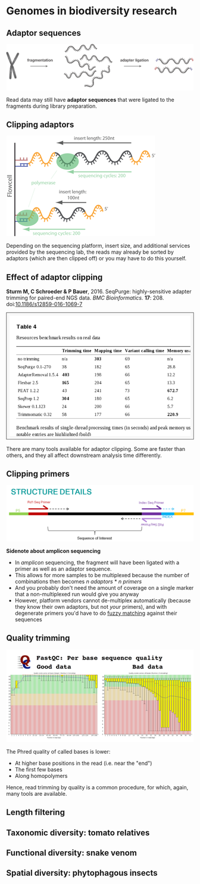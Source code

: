 Genomes in biodiversity research
================================

Adaptor sequences
-----------------

![](lecture2/fragmentation_and_ligation.png)

Read data may still have **adaptor sequences** that were ligated to the fragments during
library preparation.

Clipping adaptors
-----------------

![](lecture2/fragmentsize.png)

Depending on the sequencing platform, insert size, and additional services provided by 
the sequencing lab, the reads may already be sorted by adaptors (which are then clipped 
off) or you may have to do this yourself. 

Effect of adaptor clipping
--------------------------

**Sturm M, C Schroeder & P Bauer**, 2016. SeqPurge: highly-sensitive adapter trimming for 
paired-end NGS data. _BMC Bioinformatics._ **17**: 208.
doi:[10.1186/s12859-016-1069-7](http://doi.org/10.1186/s12859-016-1069-7)

![](lecture2/clipping.png)

There are many tools available for adaptor clipping. Some are faster than others, and they
all affect downstream analysis time differently.

Clipping primers
----------------

![](lecture2/libstructure.png)

**Sidenote about amplicon sequencing**

- In _amplicon_ sequencing, the fragment will have been ligated with a primer as well as 
  an adaptor sequence. 
- This allows for more samples to be multiplexed because the number of combinations then 
  becomes _n adaptors_ * _n primers_ 
- And you probably don't need the amount of coverage on a single marker that a 
  non-multiplexed run would give you anyway
- However, platform vendors cannot de-multiplex automatically (because they know their
  own adaptors, but not _your_ primers), and with degenerate primers you'd have to do
  [fuzzy matching](https://github.com/naturalis/fastq-simple-tools/blob/master/script/splitfastq.pl#L128) 
  against their sequences

Quality trimming
----------------

![](lecture2/fastqc.png)

The Phred quality of called bases is lower:

- At higher base positions in the read (i.e. near the "end")
- The first few bases
- Along homopolymers

Hence, read trimming by quality is a common procedure, for which, again, many tools are
available.

Length filtering
----------------

Taxonomic diversity: tomato relatives
-------------------------------------

Functional diversity: snake venom
---------------------------------

Spatial diversity: phytophagous insects
---------------------------------------

